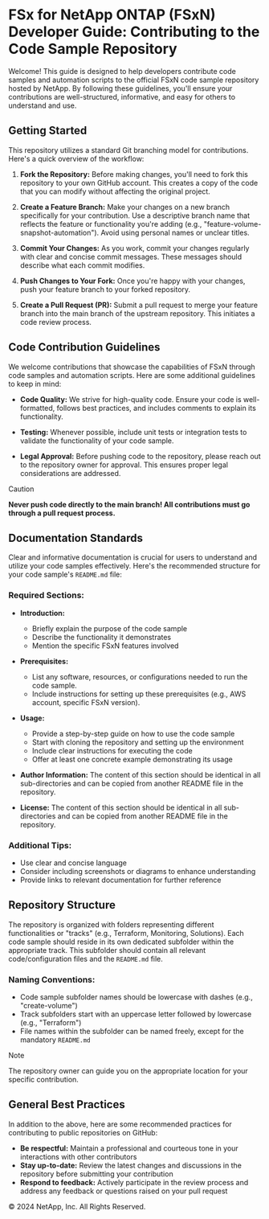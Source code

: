 # FSx for NetApp ONTAP (FSxN) Developer Guide: Contributing to the Code Sample Repository

Welcome! This guide is designed to help developers contribute code samples and automation scripts to the official FSxN code sample repository hosted by NetApp. By following these guidelines, you'll ensure your contributions are well-structured, informative, and easy for others to understand and use.

## Getting Started
This repository utilizes a standard Git branching model for contributions. Here's a quick overview of the workflow:

1. **Fork the Repository:** Before making changes, you'll need to fork this repository to your own GitHub account. This creates a copy of the code that you can modify without affecting the original project.

2. **Create a Feature Branch:** Make your changes on a new branch specifically for your contribution. Use a descriptive branch name that reflects the feature or functionality you're adding (e.g., "feature-volume-snapshot-automation"). Avoid using personal names or unclear titles.

3. **Commit Your Changes:** As you work, commit your changes regularly with clear and concise commit messages. These messages should describe what each commit modifies.

4. **Push Changes to Your Fork:** Once you're happy with your changes, push your feature branch to your forked repository.

5. **Create a Pull Request (PR):** Submit a pull request to merge your feature branch into the main branch of the upstream repository. This initiates a code review process.

## Code Contribution Guidelines
We welcome contributions that showcase the capabilities of FSxN through code samples and automation scripts. Here are some additional guidelines to keep in mind:

- **Code Quality:** We strive for high-quality code. Ensure your code is well-formatted, follows best practices, and includes comments to explain its functionality.

- **Testing:** Whenever possible, include unit tests or integration tests to validate the functionality of your code sample.

- **Legal Approval:** Before pushing code to the repository, please reach out to the repository owner for approval. This ensures proper legal considerations are addressed.

> [!CAUTION]
> **Never push code directly to the main branch! All contributions must go through a pull request process.**


## Documentation Standards

Clear and informative documentation is crucial for users to understand and utilize your code samples effectively.  Here's the recommended structure for your code sample's `README.md` file:

### Required Sections:

- **Introduction:**
    - Briefly explain the purpose of the code sample
    - Describe the functionality it demonstrates
    - Mention the specific FSxN features involved

- **Prerequisites:**
    - List any software, resources, or configurations needed to run the code sample.
    - Include instructions for setting up these prerequisites (e.g., AWS account, specific FSxN version).

- **Usage:**
    - Provide a step-by-step guide on how to use the code sample
    - Start with cloning the repository and setting up the environment
    - Include clear instructions for executing the code
    - Offer at least one concrete example demonstrating its usage

- **Author Information:**
The content of this section should be identical in all sub-directories and can be copied from another README file in the repository.

- **License:**
The content of this section should be identical in all sub-directories and can be copied from another README file in the repository.

### Additional Tips:

- Use clear and concise language
- Consider including screenshots or diagrams to enhance understanding
- Provide links to relevant documentation for further reference

## Repository Structure

The repository is organized with folders representing different functionalities or "tracks" (e.g., Terraform, Monitoring, Solutions). Each code sample should reside in its own dedicated subfolder within the appropriate track. This subfolder should contain all relevant code/configuration files and the `README.md` file.

### Naming Conventions:

- Code sample subfolder names should be lowercase with dashes (e.g., "create-volume")
- Track subfolders start with an uppercase letter followed by lowercase (e.g., "Terraform")
- File names within the subfolder can be named freely, except for the mandatory `README.md`

> [!NOTE]
> The repository owner can guide you on the appropriate location for your specific contribution.

## General Best Practices
In addition to the above, here are some recommended practices for contributing to public repositories on GitHub:

- **Be respectful:** Maintain a professional and courteous tone in your interactions with other contributors
- **Stay up-to-date:** Review the latest changes and discussions in the repository before submitting your contribution
- **Respond to feedback:** Actively participate in the review process and address any feedback or questions raised on your pull request

© 2024 NetApp, Inc. All Rights Reserved.




